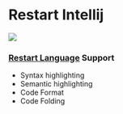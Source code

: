 # Restart Intellij

![](./src/main/design/SVG/title.svg)

<!-- Plugin description -->
### [Restart Language](https://github.com/nyar-vm/Restart-language) Support

- Syntax highlighting
- Semantic highlighting
- Code Format
- Code Folding

<!-- Plugin description end -->

